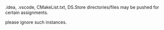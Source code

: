 .idea, .vscode, CMakeList.txt, DS.Store directories/files may be pushed for certain assignments.

please ignore such instances.
